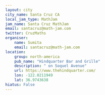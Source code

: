 ```yaml
---
layout: city
city_name: Santa Cruz CA
local_jam_type: MathJam
jam_name: Santa Cruz MathJam
email: santacruz@math-jam.com
twitter: CruzMaths
organiser:
    name: Sumita
    email: santacruz@math-jam.com
location:
    group: north-america
    pub_name: "Hindquarter Bar and Grille"
    description: " on Soquel Avenue"
    url: https://www.thehindquarter.com/
    lon: -122.0211949
    lat: 36.9743638
hiatus: False
---
```


